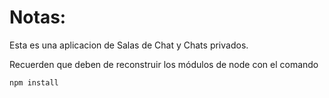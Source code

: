 # Notas:

Esta es una aplicacion de Salas de Chat y Chats privados.

Recuerden que deben de reconstruir los módulos de node con el comando

```
npm install
```
